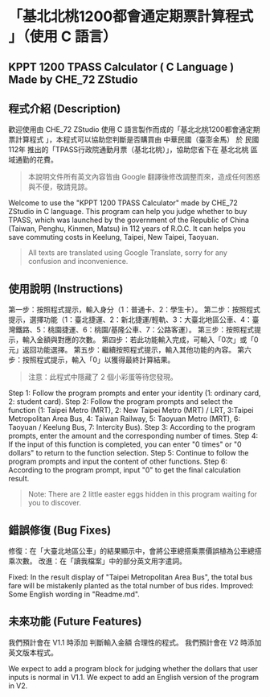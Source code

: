 # 「基北北桃1200都會通定期票計算程式 」（使用 C 語言）
## KPPT 1200 TPASS Calculator ( C Language ) Made by CHE_72 ZStudio

## 程式介紹 (Description)
歡迎使用由 CHE_72 ZStudio 使用 C 語言製作而成的「基北北桃1200都會通定期票計算程式 」，本程式可以協助您判斷是否購買由 中華民國（臺澎金馬） 於 民國112年 推出的「TPASS行政院通勤月票（基北北桃）」，協助您省下在 基北北桃 區域通勤的花費。
>  本說明文件所有英文內容皆由 Google 翻譯後修改調整而來，造成任何困惑與不便，敬請見諒。

Welcome to use the "KPPT 1200 TPASS Calculator" made by CHE_72 ZStudio in C language. This program can help you judge whether to buy TPASS, which was launched by the government of the Republic of China (Taiwan, Penghu, Kinmen, Matsu) in 112 years of R.O.C. It can helps you save commuting costs in Keelung, Taipei, New Taipei, Taoyuan.
>  All texts are translated using Google Translate, sorry for any confusion and inconvenience.

## 使用說明 (Instructions)
第一步：按照程式提示，輸入身分（1：普通卡、2：學生卡）。
第二步：按照程式提示，選擇功能（1：臺北捷運、2：新北捷運/輕軌、3：大臺北地區公車、4：臺灣鐵路、5：桃園捷運、6：桃園/基隆公車、7：公路客運）。
第三步：按照程式提示，輸入金額與對應的次數。
第四步：若此功能輸入完成，可輸入「0次」或「0元」返回功能選擇。
第五步：繼續按照程式提示，輸入其他功能的內容。
第六步：按照程式提示，輸入「0」以獲得最終計算結果。
> 注意：此程式中隱藏了 2 個小彩蛋等待您發現。

Step 1: Follow the program prompts and enter your identity (1: ordinary card, 2: student card).
Step 2: Follow the program prompts and select the function (1: Taipei Metro (MRT), 2: New Taipei Metro (MRT) / LRT, 3:Taipei Metropolitan Area Bus, 4: Taiwan Railway, 5: Taoyuan Metro (MRT), 6: Taoyuan / Keelung Bus, 7: Intercity Bus).
Step 3: According to the program prompts, enter the amount and the corresponding number of times.
Step 4: If the input of this function is completed, you can enter "0 times" or "0 dollars" to return to the function selection.
Step 5: Continue to follow the program prompts and input the content of other functions.
Step 6: According to the program prompt, input "0" to get the final calculation result.
> Note: There are 2 little easter eggs hidden in this program waiting for you to discover.

## 錯誤修復 (Bug Fixes)
修復：在「大臺北地區公車」的結果顯示中，會將公車總搭乘票價誤植為公車總搭乘次數。
改進：在「讀我檔案」中的部分英文用字遣詞。

Fixed: In the result display of "Taipei Metropolitan Area Bus", the total bus fare will be mistakenly planted as the total number of bus rides.
Improved: Some English wording in "Readme.md".

## 未來功能 (Future Features)
我們預計會在 V1.1 時添加 判斷輸入金額 合理性的程式。 
我們預計會在 V2 時添加英文版本程式。

We expect to add a program block for judging whether the dollars that user inputs is normal in V1.1.
We expect to add an English version of the program in V2.
